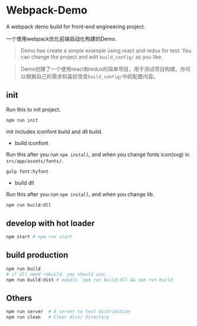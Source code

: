 # Webpack-Demo

A webpack demo build for front-end engineering project.

一个使用webpack优化前端自动化构建的Demo.

> Demo has create a simple example using react and redux for test. You can change the project and edit `build_config/` as you like.

> Demo创建了一个使用react和redux的简单项目，用于测试项目构建。你可以根据自己的需求和喜好改变`build_config/`中的配置内容。

## init

Run this to init project.

```sh
npm run init
```

init includes iconfont build and dll build.

- build iconfont

Run this after you run `npm install`, and when you change fonts icon(svg) in `src/app/assets/fonts/`.

```sh
gulp font:hyfont
```

- build dll

Run this after you run `npm install`, and when you change lib.

```sh
npm run build:dll
```

## develop with hot loader

```sh
npm start # npm run start
```

## build production

```sh
npm run build
# if dll need rebuild, you should use:
npm run build:dist # equals `npm run build:dll && npm run build`
```


## Others

```sh
npm run server	# A server to test distribution
npm run clean 	# Clear dist/ directory
```